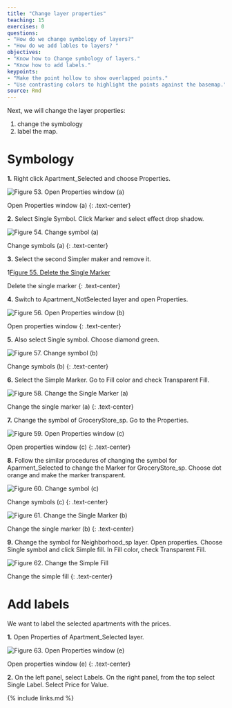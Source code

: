 ```yaml
---
title: "Change layer properties"
teaching: 15
exercises: 0
questions:
- "How do we change symbology of layers?"
- "How do we add lables to layers? "
objectives:
- "Know how to Change symbology of layers."
- "Know how to add labels."
keypoints:
- "Make the point hollow to show overlapped points."
- "Use contrasting colors to highlight the points against the basemap."
source: Rmd
---
```


Next, we will change the layer properties: 
1. change the symbology
2. label the map.

# Symbology

**1.**  Right click Apartment_Selected and choose Properties. 
 
![Figure 53. Open Properties window (a)](../fig/Figure53-Open-Properties-window-a.png)

Open Properties window (a)
{: .text-center}

**2.**  Select Single Symbol. Click Marker and select effect drop shadow. 
 
![Figure 54. Change symbol (a)](../fig/Figure54-Change-symbol-a.png)

Change symbols (a)
{: .text-center}

**3.**  Select the second Simpler maker and remove it. 
 
1[Figure 55. Delete the Single Marker](../fig/Figure5-Delete-the-Single-Marker.png)

Delete the single marker
{: .text-center}

**4.**  Switch to Apartment_NotSelected layer and open Properties. 
 
![Figure 56. Open Properties window (b)](../fig/Figure56-Open-Properties-window-b.png)

Open properties window
{: .text-center}

**5.**  Also select Single symbol. Choose diamond green. 
 
![Figure 57. Change symbol (b)](../fig/Figure57-Change-symbol-b.png)

Change symbols (b)
{: .text-center}

**6.**  Select the Simple Marker. Go to Fill color and check Transparent Fill.
 
![Figure 58. Change the Single Marker (a)](../fig/Figure58-Change-the-Single-Marker-a.png)

Change the single marker (a)
{: .text-center}

**7.**  Change the symbol of GroceryStore_sp. Go to the Properties. 
 
![Figure 59. Open Properties window (c)](../fig/Figure59-Open-Properties-window-c.png)

Open properties window (c)
{: .text-center}

**8.**  Follow the similar procedures of changing the symbol for Aparment_Selected to change the Marker for GroceryStore_sp. Choose dot orange and make the marker transparent. 
 
![Figure 60. Change symbol (c)](../fig/Figure60-Change-symbol-c.png)

Change symbols (c)
{: .text-center}

![Figure 61. Change the Single Marker (b)](../fig/Figure61-Change-the-Single-Marker-b.png)

Change the single marker (b)
{: .text-center}

**9.**  Change the symbol for Neighborhood_sp layer. Open properties. Choose Single symbol and click Simple fill. In Fill color, check Transparent Fill. 
 
![Figure 62. Change the Simple Fill](../fig/Figure62-Change-the-Simple-Fill.png)

Change the simple fill 
{: .text-center}

# Add labels

We want to label the selected apartments with the prices.

**1.**  Open Properties of Apartment_Selected layer. 
 
![Figure 63. Open Properties window (e)](../fig/Figure63-Open-Properties-window-e.png)

Open properties window (e)
{: .text-center}

**2.**  On the left panel, select Labels. On the right panel, from the top select Single Label. Select Price for Value. 

{% include links.md %}

